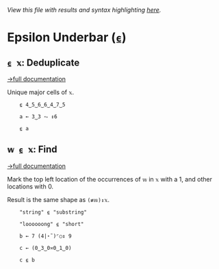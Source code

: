 *View this file with results and syntax highlighting [here](https://mlochbaum.github.io/BQN/help/deduplicate_find.html).*

# Epsilon Underbar (`⍷`)

## `⍷ 𝕩`: Deduplicate
[→full documentation](../doc/selfcmp.md#deduplicate)

Unique major cells of `𝕩`.

        ⍷ 4‿5‿6‿6‿4‿7‿5

        a ← 3‿3 ⥊ ↕6

        ⍷ a



## `𝕨 ⍷ 𝕩`: Find
[→full documentation](../doc/find.md)

Mark the top left location of the occurrences of `𝕨` in `𝕩` with a 1, and other locations with 0.

Result is the same shape as `(≢𝕨)↕𝕩`.

        "string" ⍷ "substring"

        "loooooong" ⍷ "short"

        b ← 7 (4|⋆˜)⌜○↕ 9

        c ← (0‿3‿0≍0‿1‿0)

        c ⍷ b
